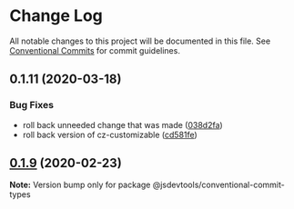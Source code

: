 # Change Log

All notable changes to this project will be documented in this file.
See [Conventional Commits](https://conventionalcommits.org) for commit guidelines.

## 0.1.11 (2020-03-18)


### Bug Fixes

* roll back unneeded change that was made ([038d2fa](https://github.com/jsdevtools/jsdevtools/commit/038d2fa825098663ee7017d2b90458b55133a5d3))
* roll back version of cz-customizable ([cd581fe](https://github.com/jsdevtools/jsdevtools/commit/cd581fe24fff209fbdde0ee5c5eff0af9c2fef56))






## [0.1.9](https://github.com/jsdevtools/conventional-commit-types/compare/@jsdevtools/conventional-commit-types@0.1.5...@jsdevtools/conventional-commit-types@0.1.9) (2020-02-23)

**Note:** Version bump only for package @jsdevtools/conventional-commit-types

